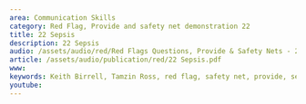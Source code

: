 ```yaml
---
area: Communication Skills
category: Red Flag, Provide and safety net demonstration 22
title: 22 Sepsis
description: 22 Sepsis
audio: /assets/audio/red/Red Flags Questions, Provide & Safety Nets - 22 Sepsis - MQ.mp3
article: /assets/audio/publication/red/22 Sepsis.pdf
www: 
keywords: Keith Birrell, Tamzin Ross, red flag, safety net, provide, sepsis
youtube: 
--- 
```

